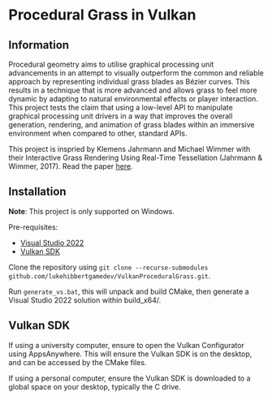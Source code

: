 # Procedural Grass in Vulkan

## Information

Procedural geometry aims to utilise graphical processing unit advancements in an attempt to visually outperform the common and reliable approach by representing individual grass blades as Bézier curves. This results in a technique that is more advanced and allows grass to feel more dynamic by adapting to natural environmental effects or player interaction. This project tests the claim that using a low-level API to manipulate graphical processing unit drivers in a way that improves the overall generation, rendering, and animation of grass blades within an immersive environment when compared to other, standard APIs.  

This project is inspried by Klemens Jahrmann and Michael Wimmer with their Interactive Grass Rendering Using Real-Time Tessellation (Jahrmann & Wimmer, 2017). 
Read the paper [here](https://publik.tuwien.ac.at/files/PubDat_220935.pdf).

## Installation

**Note**: This project is only supported on Windows.

Pre-requisites:
- [Visual Studio 2022](https://visualstudio.microsoft.com/vs/)
- [Vulkan SDK](https://vulkan.lunarg.com/sdk/home)

Clone the repository using ```git clone --recurse-submodules github.com/lukehibbertgamedev/VulkanProceduralGrass.git```.

Run ```generate_vs.bat```, this will unpack and build CMake, then generate a Visual Studio 2022 solution within build_x64/.

## Vulkan SDK

If using a university computer, ensure to open the Vulkan Configurator using AppsAnywhere. This will ensure the Vulkan SDK is on the desktop, and can be accessed by the CMake files.

If using a personal computer, ensure the Vulkan SDK is downloaded to a global space on your desktop, typically the C drive.
